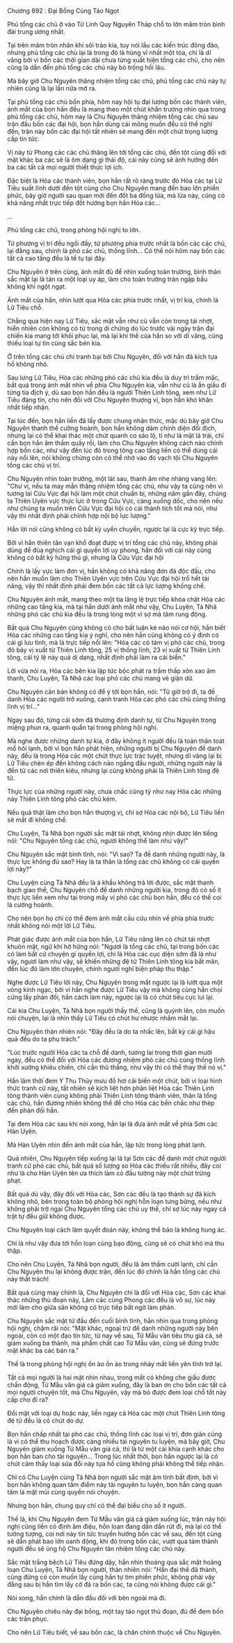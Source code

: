 




Chương 892 : Đại Bổng Cùng Táo Ngọt


Phủ tổng các chủ ở vào Tứ Linh Quy Nguyên Tháp chỗ to lớn mâm tròn bình đài trung ương nhất.

Tại trên mâm tròn nhân khí sôi trào kia, tuy nói lầu các kiến trúc đông đảo, nhưng phủ tổng các chủ lại là trong đó là hùng vĩ nhất một tòa, chỉ là dĩ vãng bởi vì bốn các thời gian dài chưa từng xuất hiện tổng các chủ, cho nên cũng là dẫn đến phủ tổng các chủ này bỏ trống hồi lâu.

Mà bây giờ Chu Nguyên thăng nhiệm tổng các chủ, phủ tổng các chủ này tự nhiên cũng là lại lần nữa mở ra.

Tại phủ tổng các chủ bốn phía, hôm nay hội tụ đại lượng bốn các thành viên, ánh mắt của bọn hắn đều là mang theo một chút khẩn trương nhìn qua trong phủ tổng các chủ, hôm nay là Chu Nguyên thăng nhiệm tổng các chủ sau trận đầu bốn các đại hội, bọn hắn dùng cái mông muốn đều có thể nghĩ đến, trận này bốn các đại hội tất nhiên sẽ mang đến một chút trọng lượng cấp tin tức.

Vị này từ Phong các các chủ thăng lên tới tổng các chủ, đến tột cùng đối với mặt khác ba các sẽ là ôm dạng gì thái độ, cái này cũng sẽ ảnh hưởng đến ba các tất cả mọi người thiết thực lợi ích.

Đặc biệt là Hỏa các thành viên, bọn hắn rất rõ ràng trước đó Hỏa các tại Lữ Tiêu suất lĩnh dưới đến tột cùng cho Chu Nguyên mang đến bao lớn phiền phức, bây giờ người sau quan mới đến đốt ba đống lửa, mà lửa này, cũng có khả năng nhất trực tiếp đốt hướng bọn hắn Hỏa các...

...

Phủ tổng các chủ, trong phòng hội nghị to lớn.

Tứ phương vị trí đều ngồi đầy, tứ phương phía trước nhất là bốn các các chủ, lại đằng sau, chính là phó các chủ, thống lĩnh... Có thể nói hôm nay bốn các tất cả cao tầng đều là tề tụ tại đây.

Chu Nguyên ở trên cùng, ánh mắt đủ để nhìn xuống toàn trường, bình thản sắc mặt lại là tản ra một loại uy áp, làm cho toàn trường tràn ngập bầu không khí ngột ngạt.

Ánh mắt của hắn, nhìn lướt qua Hỏa các phía trước nhất, vị trí kia, chính là Lữ Tiêu chỗ.

Chẳng qua hiện nay Lữ Tiêu, sắc mặt vẫn như cũ vẫn còn trong tái nhợt, hiển nhiên còn không có từ trong di chứng do lúc trước vài ngày trận đại chiến kia mang tới khôi phục lại, mà lại khí thế của hắn so với dĩ vãng, cũng thiếu loại tự tin cùng sắc bén kia.

Ở trên tổng các chủ chi tranh bại bởi Chu Nguyên, đối với hắn đả kích tựa hồ không nhỏ.

Sau lưng Lữ Tiêu, Hỏa các những phó các chủ kia đều là duy trì trầm mặc, bất quá trong ánh mắt nhìn về phía Chu Nguyên kia, vẫn như cũ là ẩn giấu đi từng tia địch ý, dù sao bọn hắn đều là người Thiên Linh tông, xem như Lữ Tiêu đáng tin, cho nên đối với Chu Nguyên thượng vị, bọn hắn khó khăn nhất tiếp nhận.

Tại lúc đến, bọn hắn liền đã lấy được chung nhận thức, mặc dù bây giờ Chu Nguyên thanh thế cường hoành, bọn hắn không dám chính diện đối địch, nhưng lại có thể khai thác một chút quanh co sáo lộ, tỉ như lá mặt lá trái, chỉ cần bọn hắn âm thầm quấy rối, làm cho Chu Nguyên không cách nào chỉnh hợp bốn các, như vậy đến lúc đó trong tông cao tầng liền có thể dùng cái này nổi lên, nói không chừng còn có thể nhờ vào đó vạch tội Chu Nguyên tổng các chủ vị trí.

Chu Nguyên nhìn toàn trường, một lát sau, thanh âm nhẹ nhàng vang lên: "Chư vị, nếu ta may mắn thăng nhiệm tổng các chủ, như vậy ta cũng nên vì tương lai Cửu Vực đại hội làm một chút chuẩn bị, những năm gần đây, chúng ta Thiên Uyên vực thực lực ở trong Cửu Vực, càng xuống dốc, cho nên nếu như chúng ta muốn trên Cửu Vực đại hội có cái thành tích tốt mà nói, như vậy thì nhất định phải chỉnh hợp nội bộ lực lượng."

Hắn lời nói cũng không có bất kỳ uyển chuyển, ngược lại là cực kỳ trực tiếp.

Bởi vì hắn thiên tân vạn khổ đoạt được vị trí tổng các chủ này, không phải dùng để đùa nghịch cái gì quyền lợi uy phong, hắn đối với cái này cũng không có bất kỳ hứng thú gì, nhưng là Cửu Vực đại hội

Chính là lấy vực làm đơn vị, hắn không có khả năng đơn đả độc đấu, cho nên hắn muốn làm cho Thiên Uyên vực trên Cửu Vực đại hội trổ hết tài năng, vậy thì nhất định phải đem bốn các tất cả lực lượng khống chế.

Chu Nguyên ánh mắt, mang theo một tia lăng lệ trực tiếp khóa chặt Hỏa các những cao tầng kia, mà tại hắn dưới ánh mắt như vậy, Chu Luyện, Tả Nhã những phó các chủ kia đều là trong lòng một vì sợ mà tâm rung động.

Bất quá Chu Nguyên cũng không có cho bất luận kẻ nào nói cơ hội, hắn biết Hỏa các những cao tầng kia ý nghĩ, cho nên hắn cũng không có ý định có cái gì lưu tình, mà là trực tiếp nổi lên: "Hỏa các có tám vị phó các chủ, trong đó bảy vị xuất từ Thiên Linh tông, 25 vị thống lĩnh, 23 vị xuất từ Thiên Linh tông, cái tỷ lệ này quá dị dạng, nhất định phải làm ra cải biến."

Lời vừa nói ra, Hỏa các bên kia lập tức bộc phát ra trầm thấp xôn xao âm thanh, Chu Luyện, Tả Nhã các loại phó các chủ mang vẻ giận dữ.

Chu Nguyên căn bản không có để ý tới bọn hắn, nói: "Từ giờ trở đi, ta đề danh Hỏa các người trở xuống, cạnh tranh Hỏa các phó các chủ cùng thống lĩnh vị trí..."

Ngay sau đó, từng cái sớm đã thương định danh tự, từ Chu Nguyên trong miệng phun ra, quanh quẩn tại trong phòng hội nghị.

Mà nghe được những danh tự kia, ở đây không ít người đều là toàn thân toát mồ hôi lạnh, bởi vì bọn hắn phát hiện, những người bị Chu Nguyên đề danh này, đều là trong Hỏa các một chút thực lực trác tuyệt, nhưng dĩ vãng lại bị Lữ Tiêu chèn ép đến không cách nào ngẩng đầu người, những người này là đến từ các nơi thiên kiêu, nhưng lại cũng không phải là Thiên Linh tông đệ tử.

Thực lực của những người này, chưa chắc cũng tỷ như nay Hỏa các những này Thiên Linh tông phó các chủ kém.

Nếu quả thật làm cho bọn hắn thượng vị, chỉ sợ Hỏa các nội bộ, Lữ Tiêu liền sẽ mất đi khống chế.

Chu Luyện, Tả Nhã bọn người sắc mặt tái nhợt, không nhịn được lên tiếng nói: "Chu Nguyên tổng các chủ, ngươi không thể làm như vậy!"

Chu Nguyên sắc mặt bình tĩnh, nói: "Vì sao? Ta đề danh những người này, là thực lực không đủ sao? Hay là ta thân là tổng các chủ không có cái quyền lợi này?"

Chu Luyện cùng Tả Nhã đều là á khẩu không trả lời được, sắc mặt thanh bạch giao thế, Chu Nguyên chỗ đề danh những người kia, trong đó có số ít thực lực liền xem như tại trong mấy vị phó các chủ bọn hắn, đều có thể coi là cường hoành.

Cho nên bọn họ chỉ có thể đem ánh mắt cầu cứu nhìn về phía phía trước nhất không nói một lời Lữ Tiêu.

Phát giác được ánh mắt của bọn hắn, Lữ Tiêu nâng lên có chút tái nhợt khuôn mặt, ngữ khí hờ hững nói: "Ngươi là tổng các chủ, tại trong bốn các có làm bất cứ chuyện gì quyền lợi, chỉ là Hỏa các cục diện sớm đã là như vậy, ngươi làm như vậy, sẽ khiến những đệ tử Thiên Linh tông kia bất mãn, đến lúc đó làm lớn chuyện, chính ngươi nghĩ biện pháp thu thập."

Nghe được Lữ Tiêu lời này, Chu Nguyên trong mắt ngược lại là lướt qua một vòng kinh ngạc, bởi vì hắn nghe được Lữ Tiêu vậy mà không cùng hắn chọi cứng lấy phản đối, hắn cách làm này, ngược lại là có chút tiêu cực lui lại.

Cái kia Chu Luyện, Tả Nhã bọn người thấy thế, cũng là quýnh lên, còn muốn nói chuyện, lại là nhìn thấy Lữ Tiêu có chút hư nhược nhắm mắt lại.

Chu Nguyên thản nhiên nói: "Đây đều là do ta nhấc lên, bất kỳ cái gì hậu quả đều do ta phụ trách."

"Lúc trước người Hỏa các ta chỗ đề danh, tương lai trong thời gian mười ngày, đều có thể đối với Hỏa các đương nhiệm phó các chủ cùng thống lĩnh khởi xướng khiêu chiến, chỉ cần thủ thắng, như vậy thì có thể thay thế nó vị."

Hắn lâm thời đem Y Thu Thủy mưu đồ hơi cải biến một chút, bởi vì loại hình thức tranh cử này, tất nhiên sẽ kịch liệt hơn phân liệt Hỏa các Thiên Linh tông thành viên cùng không phải Thiên Linh tông thành viên, thân là tổng các chủ, hắn đương nhiên không thể để cho Hỏa các bền chắc như thép đến phản đối hắn.

Tại đem Hỏa các sau khi nói xong, hắn lại là đưa ánh mắt về phía Sơn các Hàn Uyên.

Mà Hàn Uyên nhìn đến ánh mắt của hắn, lập tức trong lòng phát lạnh.

Quả nhiên, Chu Nguyên tiếp xuống lại là tại Sơn các đề danh một chút người tranh cử phó các chủ, bất quá số lượng so Hỏa các thiếu rất nhiều, đây coi như là cho Hàn Uyên tên ưa thích làm cỏ đầu tường này một chút trừng phạt.

Bất quá dù vậy, đây đối với Hỏa các, Sơn các đều là tạo thành sự đả kích không nhỏ, bên trong toàn bộ phòng hội nghị hỗn loạn tưng bừng, nếu như không phải trở ngại Chu Nguyên tổng các chủ uy thế, chỉ sợ lúc này ngay cả trật tự đều giữ không được.

Chu Nguyên loại cách làm quyết đoán này, không thể bảo là không hung ác.

Chỉ là như vậy đưa tới hỗn loạn cùng bạo động, cũng sẽ có chút khó mà thu thập.

Cho nên Chu Luyện, Tả Nhã bọn người, đều là âm thầm cười lạnh, chỉ cần Chu Nguyên thu lại không được trận, đến lúc đó chính là hắn tổng các chủ này thất trách!

Bất quá cũng may chính là, Chu Nguyên chỉ là đối với Hỏa các, Sơn các khai thác những thủ đoạn này, Lâm các cùng Phong các đều là vô sự, lúc này mới làm cho giữa sân không có trực tiếp bất ngờ làm phản.

Chu Nguyên sắc mặt từ đầu đến cuối bình tĩnh, hắn nhìn qua trong phòng hội nghị, chậm rãi nói: "Mặt khác, ngoại trừ đề danh những người này bên ngoài, còn có một đạo tin tức, từ nay về sau, Tứ Mẫu văn tiêu thụ giá cả, sẽ giảm xuống ba thành, mà phẩm chất cao Tứ Mẫu văn, cũng sẽ đứng trước mặt khác ba các bán ra."

Thế là trong phòng hội nghị ồn ào ồn ào trong nháy mắt liền yên tĩnh trở lại.

Tất cả mọi người là hai mặt nhìn nhau, trong mắt có không che giấu được chấn động, Tứ Mẫu văn giá cả giảm xuống, đây là ban ơn cho bốn các tất cả mọi người chuyện tốt, mà Chu Nguyên, vậy mà bỏ được đem loại chỗ tốt này cấp cho đi ra?

Đối mặt với loại dụ hoặc này, liền ngay cả Hỏa các một chút Thiên Linh tông đệ tử đều là có chút do dự.

Bọn hắn chấp nhất tại phó các chủ, thống lĩnh các loại vị trí, đơn giản cũng là vì có thể thu hoạch được càng nhiều tài nguyên tu luyện, mà bây giờ, Chu Nguyên giảm xuống Tứ Mẫu văn giá cả, thì là từ một cái khía cạnh khác cho bọn hắn ban cho tài nguyên... Trong lúc nhất thời, bọn hắn ngược lại là có chút cảm thấy loại sửa đổi này tựa hồ cũng không phải không thể tiếp nhận.

Chỉ có Chu Luyện cùng Tả Nhã bọn người sắc mặt âm tình bất định, bởi vì bọn hắn không quan tâm điểm này tài nguyên tu luyện, bọn hắn càng quan tâm là mặt mũi cùng quyền nói chuyện.

Nhưng bọn hắn, chung quy chỉ có thể đại biểu cho số ít người.

Thế là, khi Chu Nguyên đem Tứ Mẫu văn giá cả giảm xuống lúc, trận này hội nghị cũng liền có định âm điệu, hỗn loạn đang dần dần rút đi, mà lại có thể tưởng tượng, coi nơi này tin tức truyền hướng bốn các về sau, đến tột cùng sẽ dẫn phát bao lớn oanh động, khi đó trong bốn các, vượt qua tám thành người đều sẽ ủng hộ Chu Nguyên tân nhiệm tổng các chủ này.

Sắc mặt trắng bệch Lữ Tiêu đứng dậy, hắn nhìn thoáng qua sắc mặt hoảng loạn Chu Luyện, Tả Nhã bọn người, thản nhiên nói: "Hắn đại thế đã thành, cũng đừng có còn muốn lấy cùng hắn tự tìm phiền phức, không phải vậy đằng sau bị hắn tìm lấy cớ đá ra bốn các, ta cũng nói không được cái gì."

Nói xong, hắn chính là dẫn đầu đối với bên ngoài mà đi.

Chu Nguyên chiêu này đại bổng, một tay táo ngọt thủ đoạn, đủ để đem bốn các trấn phục.

Cho nên Lữ Tiêu biết, về sau bốn các, là chân chính thuộc về Chu Nguyên.




